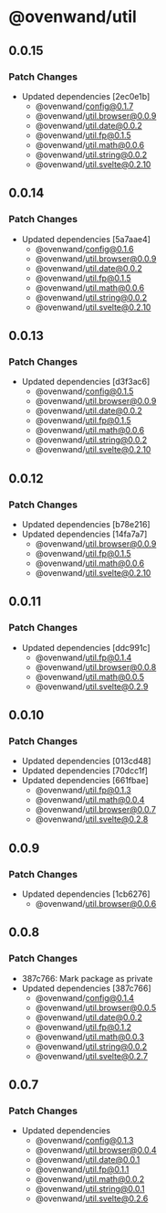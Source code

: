 # @ovenwand/util

## 0.0.15

### Patch Changes

- Updated dependencies [2ec0e1b]
  - @ovenwand/config@0.1.7
  - @ovenwand/util.browser@0.0.9
  - @ovenwand/util.date@0.0.2
  - @ovenwand/util.fp@0.1.5
  - @ovenwand/util.math@0.0.6
  - @ovenwand/util.string@0.0.2
  - @ovenwand/util.svelte@0.2.10

## 0.0.14

### Patch Changes

- Updated dependencies [5a7aae4]
  - @ovenwand/config@0.1.6
  - @ovenwand/util.browser@0.0.9
  - @ovenwand/util.date@0.0.2
  - @ovenwand/util.fp@0.1.5
  - @ovenwand/util.math@0.0.6
  - @ovenwand/util.string@0.0.2
  - @ovenwand/util.svelte@0.2.10

## 0.0.13

### Patch Changes

- Updated dependencies [d3f3ac6]
  - @ovenwand/config@0.1.5
  - @ovenwand/util.browser@0.0.9
  - @ovenwand/util.date@0.0.2
  - @ovenwand/util.fp@0.1.5
  - @ovenwand/util.math@0.0.6
  - @ovenwand/util.string@0.0.2
  - @ovenwand/util.svelte@0.2.10

## 0.0.12

### Patch Changes

- Updated dependencies [b78e216]
- Updated dependencies [14fa7a7]
  - @ovenwand/util.browser@0.0.9
  - @ovenwand/util.fp@0.1.5
  - @ovenwand/util.math@0.0.6
  - @ovenwand/util.svelte@0.2.10

## 0.0.11

### Patch Changes

- Updated dependencies [ddc991c]
  - @ovenwand/util.fp@0.1.4
  - @ovenwand/util.browser@0.0.8
  - @ovenwand/util.math@0.0.5
  - @ovenwand/util.svelte@0.2.9

## 0.0.10

### Patch Changes

- Updated dependencies [013cd48]
- Updated dependencies [70dcc1f]
- Updated dependencies [661fbae]
  - @ovenwand/util.fp@0.1.3
  - @ovenwand/util.math@0.0.4
  - @ovenwand/util.browser@0.0.7
  - @ovenwand/util.svelte@0.2.8

## 0.0.9

### Patch Changes

- Updated dependencies [1cb6276]
  - @ovenwand/util.browser@0.0.6

## 0.0.8

### Patch Changes

- 387c766: Mark package as private
- Updated dependencies [387c766]
  - @ovenwand/config@0.1.4
  - @ovenwand/util.browser@0.0.5
  - @ovenwand/util.date@0.0.2
  - @ovenwand/util.fp@0.1.2
  - @ovenwand/util.math@0.0.3
  - @ovenwand/util.string@0.0.2
  - @ovenwand/util.svelte@0.2.7

## 0.0.7

### Patch Changes

- Updated dependencies
  - @ovenwand/config@0.1.3
  - @ovenwand/util.browser@0.0.4
  - @ovenwand/util.date@0.0.1
  - @ovenwand/util.fp@0.1.1
  - @ovenwand/util.math@0.0.2
  - @ovenwand/util.string@0.0.1
  - @ovenwand/util.svelte@0.2.6
